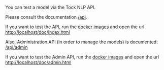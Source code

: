 You can test a model via the Tock NLP API.

Please consult the documentation [/api](../../api/).

If you want to test the API, run the [docker images](https://github.com/voyages-sncf-technologies/tock-docker)
and open the url [http://localhost/doc/index.html](http://localhost/doc/index.html)   

Also, Administration API (in order to manage the models) is documented: [/api/admin](../api/admin.html) 

If you want to test the Admin API, run the [docker images](https://github.com/voyages-sncf-technologies/tock-docker)
and open the url [http://localhost/doc/admin.html](http://localhost/doc/admin.html)   